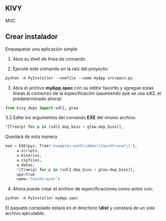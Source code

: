 ## KIVY

MVC 

## Crear instalador

Empaquetar una aplicación simple 

1. Abra su shell de línea de comando.
   
2. Ejecute este comando en la raíz del proyecto:
```markdown
python -m PyInstaller --onefile --name myApp src\main.py
```

3. Abra el archivo **myApp.spec** con su editor favorito y agregue estas líneas al comienzo de la especificación (asumiendo que se usa sdl2, el predeterminado ahora):
```python
from kivy_deps import sdl2, glew
```

3.2 Edite los argumentos del comando **EXE** del mismo archivo.
```python
*[Tree(p) for p in (sdl2.dep_bins + glew.dep_bins)],
```
Quedará de esta manera
```python
exe = EXE(pyz, Tree('examples-path\\demo\\touchtracer\\'),
     a.scripts,
     a.binaries,
     a.zipfiles,
     a.datas,
     *[Tree(p) for p in (sdl2.dep_bins + glew.dep_bins)],
     upx=True
     name='touchtracer')
```

4. Ahora puede crear el archivo de especificaciones como antes con:
```python
python -m PyInstaller myApp.spec
```

El paquete compilado estará en el directorio **\dist** y constará de un solo archivo ejecutable.